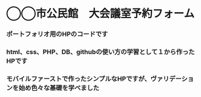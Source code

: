 # ◯◯市公民館　大会議室予約フォーム
### ポートフォリオ用のHPのコードです
### html、css、PHP、DB、githubの使い方の学習として１から作ったHPです
### モバイルファーストで作ったシンプルなHPですが、ヴァリデーションを始め色々な基礎を学べました
